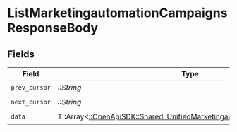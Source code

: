# ListMarketingautomationCampaignsResponseBody


## Fields

| Field                                                                                                                                       | Type                                                                                                                                        | Required                                                                                                                                    | Description                                                                                                                                 |
| ------------------------------------------------------------------------------------------------------------------------------------------- | ------------------------------------------------------------------------------------------------------------------------------------------- | ------------------------------------------------------------------------------------------------------------------------------------------- | ------------------------------------------------------------------------------------------------------------------------------------------- |
| `prev_cursor`                                                                                                                               | *::String*                                                                                                                                  | :heavy_check_mark:                                                                                                                          | N/A                                                                                                                                         |
| `next_cursor`                                                                                                                               | *::String*                                                                                                                                  | :heavy_check_mark:                                                                                                                          | N/A                                                                                                                                         |
| `data`                                                                                                                                      | T::Array<[::OpenApiSDK::Shared::UnifiedMarketingautomationCampaignOutput](../../models/shared/unifiedmarketingautomationcampaignoutput.md)> | :heavy_check_mark:                                                                                                                          | N/A                                                                                                                                         |